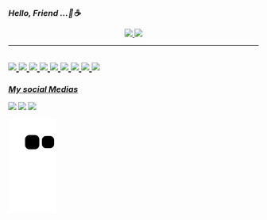 ### *Hello, Friend ...👋☕*
<div align="center">
  <a href="https://github.com/DennisGabriel-Dev">
  <img height="180em" src="https://github-readme-stats.vercel.app/api?username=DennisGabriel-Dev&show_icons=true&theme=chartreuse-dark&include_all_commits=true&count_private=true"/>
  <img height="180em" src="https://github-readme-stats.vercel.app/api/top-langs/?username=DennisGabriel-Dev&layout=compact&langs_count=7&theme=chartreuse-dark"/>
</div>
  
***  
![](https://img.shields.io/badge/-JAVA-informational/?style=for-the-badge&logo=java&color=orangered&labelColor=black)
![](https://img.shields.io/badge/-SpringBoot-informational/?style=for-the-badge&logo=SpringBoot&color=lime&labelColor=black)
![](https://img.shields.io/badge/-Python-informational/?style=for-the-badge&logo=python&color=blue&labelColor=black)
![](https://img.shields.io/badge/-NODEJS-informational/?style=for-the-badge&logo=node.js&color=59A03F&labelColor=black)
![](https://img.shields.io/badge/-HTML-informational/?style=for-the-badge&logo=HTML5&color=darkorange&labelColor=black)
![](https://img.shields.io/badge/-CSS-informational/?style=for-the-badge&logo=CSS3&color=darkblue&labelColor=black)
![](https://img.shields.io/badge/-JavaScript-informational/?style=for-the-badge&logo=JavaScript&color=yellow&labelColor=black)
![](https://img.shields.io/badge/-Bootstrap-informational/?style=for-the-badge&logo=bootstrap&color=800080&labelColor=black)
![](https://img.shields.io/badge/-Git-informational/?style=for-the-badge&logo=git&color=darkorange&labelColor=black)
---
 ### _My social Medias_
 
  
 <div> 
  <a href="https://www.youtube.com/channel/UCo8JqfDyJcoFua85ghWuZ_Q" target="_blank"><img src="https://img.shields.io/badge/YouTube-FF0000?style=for-the-badge&logo=youtube&logoColor=white" target="_blank"></a>
  <a href="https://instagram.com/dennisgabriel.dev" target="_blank"><img src="https://img.shields.io/badge/-Instagram-%23E4405F?style=for-the-badge&logo=instagram&logoColor=white" target="_blank"></a>
  <a href="https://www.linkedin.com/in/dennis-gabriel-b482821ab/" target="_blank"><img src="https://img.shields.io/badge/-LinkedIn-%230077B5?style=for-the-badge&logo=linkedin&logoColor=white" target="_blank"></a> 
 
  ![Snake animation](https://github.com/rafaballerini/rafaballerini/blob/output/github-contribution-grid-snake.svg)
 
</div>
